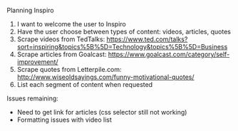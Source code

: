 Planning Inspiro

1. I want to welcome the user to Inspiro
2. Have the user choose between types of content: videos, articles, quotes
3. Scrape videos from TedTalks: https://www.ted.com/talks?sort=inspiring&topics%5B%5D=Technology&topics%5B%5D=Business
4. Scrape articles from Goalcast: https://www.goalcast.com/category/self-improvement/
5. Scrape quotes from Letterpile.com: http://www.wiseoldsayings.com/funny-motivational-quotes/
6. List each segment of content when requested


Issues remaining:
- Need to get link for articles (css selector still not working)
- Formatting issues with video list
